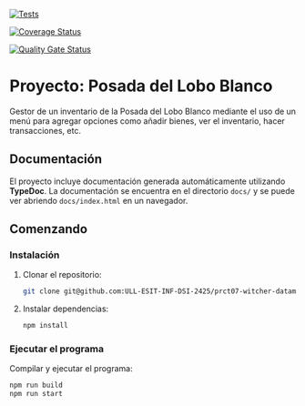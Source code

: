 [![Tests](https://github.com/ULL-ESIT-INF-DSI-2425/prct07-witcher-datamodel-groups/actions/workflows/ci.yml/badge.svg)](https://github.com/ULL-ESIT-INF-DSI-2425/prct07-witcher-datamodel-groups/actions/workflows/ci.yml)

[![Coverage Status](https://coveralls.io/repos/github/ULL-ESIT-INF-DSI-2425/prct07-witcher-datamodel-groups/badge.svg?branch=main)](https://coveralls.io/github/ULL-ESIT-INF-DSI-2425/prct07-witcher-datamodel-groups?branch=main)

[![Quality Gate Status](https://sonarcloud.io/api/project_badges/measure?project=ULL-ESIT-INF-DSI-2425_prct07-witcher-datamodel-groups&metric=alert_status)](https://sonarcloud.io/summary/new_code?id=ULL-ESIT-INF-DSI-2425_prct07-witcher-datamodel-groups)

# Proyecto: Posada del Lobo Blanco

Gestor de un inventario de la Posada del Lobo Blanco mediante el uso de un menú para agregar opciones como añadir bienes, ver el inventario, hacer transacciones, etc.

## Documentación

El proyecto incluye documentación generada automáticamente utilizando **TypeDoc**. La documentación se encuentra en el directorio `docs/` y se puede ver abriendo `docs/index.html` en un navegador.

## Comenzando

### Instalación

1. Clonar el repositorio:
   ```bash
   git clone git@github.com:ULL-ESIT-INF-DSI-2425/prct07-witcher-datamodel-groups.git
   ```
2. Instalar dependencias:
   ```bash
   npm install
   ```

### Ejecutar el programa

Compilar y ejecutar el programa:

```bash
npm run build
npm run start
```
